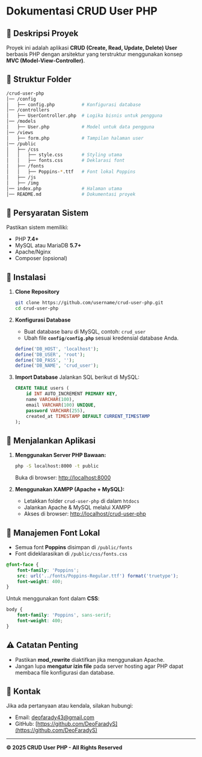# Dokumentasi CRUD User PHP

## 📌 **Deskripsi Proyek**
Proyek ini adalah aplikasi **CRUD (Create, Read, Update, Delete) User** berbasis PHP dengan arsitektur yang terstruktur menggunakan konsep **MVC (Model-View-Controller)**.

## 📂 **Struktur Folder**
```bash
/crud-user-php
│── /config
│   ├── config.php          # Konfigurasi database
│── /controllers
│   ├── UserController.php  # Logika bisnis untuk pengguna
│── /models
│   ├── User.php            # Model untuk data pengguna
│── /views
│   ├── form.php            # Tampilan halaman user
│── /public
│   ├── /css
│   │   ├── style.css       # Styling utama
│   │   ├── fonts.css       # Deklarasi font
│   ├── /fonts
│   │   ├── Poppins-*.ttf   # Font lokal Poppins
│   ├── /js
│   ├── /img
│── index.php               # Halaman utama
│── README.md               # Dokumentasi proyek
```

## 📌 **Persyaratan Sistem**
Pastikan sistem memiliki:
- PHP **7.4+**
- MySQL atau MariaDB **5.7+**
- Apache/Nginx
- Composer (opsional)

## 🔧 **Instalasi**
1. **Clone Repository**
   ```bash
   git clone https://github.com/username/crud-user-php.git
   cd crud-user-php
   ```

2. **Konfigurasi Database**
   - Buat database baru di MySQL, contoh: `crud_user`
   - Ubah file **`config/config.php`** sesuai kredensial database Anda.
   ```php
   define('DB_HOST', 'localhost');
   define('DB_USER', 'root');
   define('DB_PASS', '');
   define('DB_NAME', 'crud_user');
   ```

3. **Import Database**
   Jalankan SQL berikut di MySQL:
   ```sql
   CREATE TABLE users (
       id INT AUTO_INCREMENT PRIMARY KEY,
       name VARCHAR(100),
       email VARCHAR(100) UNIQUE,
       password VARCHAR(255),
       created_at TIMESTAMP DEFAULT CURRENT_TIMESTAMP
   );
   ```

## 🚀 **Menjalankan Aplikasi**
1. **Menggunakan Server PHP Bawaan:**
   ```bash
   php -S localhost:8000 -t public
   ```
   Buka di browser: [http://localhost:8000](http://localhost:8000)

2. **Menggunakan XAMPP (Apache + MySQL):**
   - Letakkan folder `crud-user-php` di dalam `htdocs`
   - Jalankan Apache & MySQL melalui XAMPP
   - Akses di browser: [http://localhost/crud-user-php](http://localhost/crud-user-php)

## 🎨 **Manajemen Font Lokal**
- Semua font **Poppins** disimpan di `/public/fonts`
- Font dideklarasikan di `/public/css/fonts.css`

```css
@font-face {
    font-family: 'Poppins';
    src: url('../fonts/Poppins-Regular.ttf') format('truetype');
    font-weight: 400;
}
```

Untuk menggunakan font dalam **CSS**:
```css
body {
    font-family: 'Poppins', sans-serif;
    font-weight: 400;
}
```

## ⚠️ **Catatan Penting**
- Pastikan **mod_rewrite** diaktifkan jika menggunakan Apache.
- Jangan lupa **mengatur izin file** pada server hosting agar PHP dapat membaca file konfigurasi dan database.

## 📧 **Kontak**
Jika ada pertanyaan atau kendala, silakan hubungi:
- Email: deofarady43@gmail.com
- GitHub: [https://github.com/DeoFaradyS](https://github.com/DeoFaradyS)

---
**© 2025 CRUD User PHP - All Rights Reserved**

